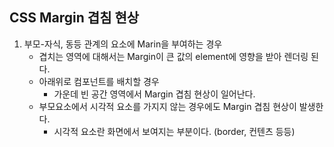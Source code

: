 ## CSS Margin 겹침 현상

1. 부모-자식, 동등 관계의 요소에 Marin을 부여하는 경우
    - 겹치는 영역에 대해서는 Margin이 큰 값의 element에 영향을 받아 렌더링 된다.
    - 아래위로 컴포넌트를 배치할 경우
        - 가운데 빈 공간 영역에서 Margin 겹침 현상이 일어난다.
    - 부모요소에서 시각적 요소를 가지지 않는 경우에도 Margin 겹침 현상이 발생한다.
        - 시각적 요소란 화면에서 보여지는 부분이다. (border, 컨텐츠 등등)
    
